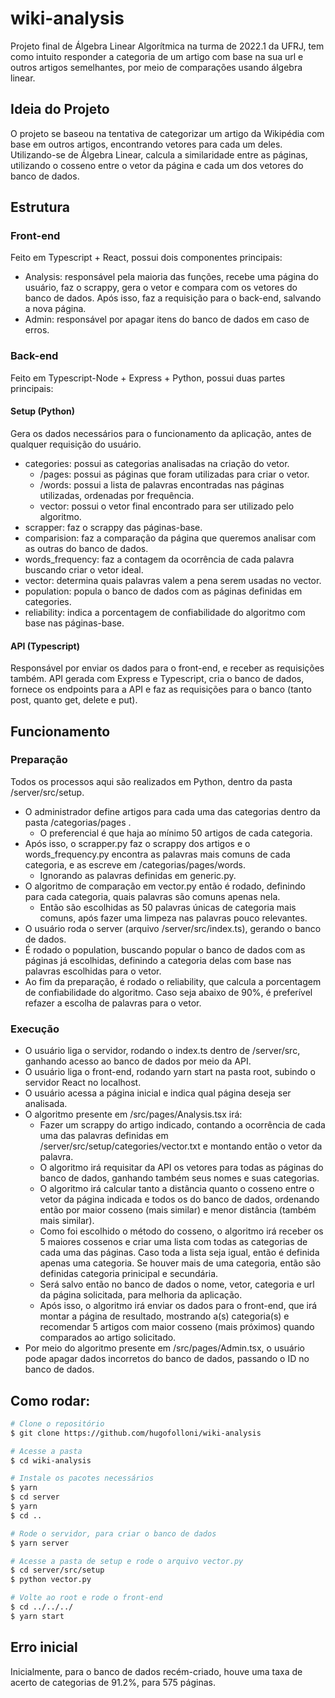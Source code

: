 # wiki-analysis
Projeto final de Álgebra Linear Algorítmica na turma de 2022.1 da UFRJ, tem como intuito responder a categoria de um artigo com base na sua url e outros artigos semelhantes, por meio de comparações usando álgebra linear. 

## Ideia do Projeto
O projeto se baseou na tentativa de categorizar um artigo da Wikipédia com base em outros artigos, encontrando vetores para cada um deles. Utilizando-se de Álgebra Linear, calcula a similaridade entre as páginas, utilizando o cosseno entre o vetor da página e cada um dos vetores do banco de dados.

## Estrutura 
### Front-end 
Feito em Typescript + React, possui dois componentes principais:
- Analysis: responsável pela maioria das funções, recebe uma página do usuário, faz o scrappy, gera o vetor e compara com os vetores do banco de dados. Após isso, faz a requisição para o back-end, salvando a nova página.
- Admin: responsável por apagar itens do banco de dados em caso de erros.
### Back-end
Feito em Typescript-Node + Express + Python, possui duas partes principais:
#### Setup (Python)
Gera os dados necessários para o funcionamento da aplicação, antes de qualquer requisição do usuário.
- categories: possui as categorias analisadas na criação do vetor.
    - /pages: possui as páginas que foram utilizadas para criar o vetor.
    - /words: possui a lista de palavras encontradas nas páginas utilizadas, ordenadas por frequência.
    - vector: possui o vetor final encontrado para ser utilizado pelo algoritmo.
- scrapper: faz o scrappy das páginas-base.
- comparision: faz a comparação da página que queremos analisar com as outras do banco de dados.
- words_frequency: faz a contagem da ocorrência de cada palavra buscando criar o vetor ideal.
- vector: determina quais palavras valem a pena serem usadas no vector.
- population: popula o banco de dados com as páginas definidas em categories.
- reliability: indica a porcentagem de confiabilidade do algoritmo com base nas páginas-base.
#### API (Typescript)
Responsável por enviar os dados para o front-end, e receber as requisições também.
API gerada com Express e Typescript, cria o banco de dados, fornece os endpoints para a API e faz as requisições para o banco (tanto post, quanto get, delete e put).

## Funcionamento
### Preparação
Todos os processos aqui são realizados em Python, dentro da pasta /server/src/setup.
- O administrador define artigos para cada uma das categorias dentro da pasta /categorias/pages  .
    - O preferencial é que haja ao mínimo 50 artigos de cada categoria.
- Após isso, o scrapper.py faz o scrappy dos artigos e o words_frequency.py encontra as palavras mais comuns de cada categoria, e as escreve em /categorias/pages/words.
    - Ignorando as palavras definidas em generic.py.
- O algoritmo de comparação em vector.py então é rodado, definindo para cada categoria, quais palavras são comuns apenas nela.
    - Então são escolhidas as 50 palavras únicas de categoria mais comuns, após fazer uma limpeza nas palavras pouco relevantes.
- O usuário roda o server (arquivo /server/src/index.ts), gerando o banco de dados.
- É rodado o population, buscando popular o banco de dados com as páginas já escolhidas, definindo a categoria delas com base nas palavras escolhidas para o vetor.
- Ao fim da preparação, é rodado o reliability, que calcula a porcentagem de confiabilidade do algoritmo. Caso seja abaixo de 90%, é preferível refazer a escolha de palavras para o vetor.

### Execução
- O usuário liga o servidor, rodando o index.ts dentro de /server/src, ganhando acesso ao banco de dados por meio da API.
- O usuário liga o front-end, rodando yarn start na pasta root, subindo o servidor React no localhost.
- O usuário acessa a página inicial e indica qual página deseja ser analisada.
- O algoritmo presente em /src/pages/Analysis.tsx irá:
    - Fazer um scrappy do artigo indicado, contando a ocorrência de cada uma das palavras definidas em /server/src/setup/categories/vector.txt e montando então o vetor da palavra.
    - O algoritmo irá requisitar da API os vetores para todas as páginas do banco de dados, ganhando também seus nomes e suas categorias.
    - O algoritmo irá calcular tanto a distância quanto o cosseno entre o vetor da página indicada e todos os do banco de dados, ordenando então por maior cosseno (mais similar) e menor distância (também mais similar).
    - Como foi escolhido o método do cosseno, o algoritmo irá receber os 5 maiores cossenos e criar uma lista com todas as categorias de cada uma das páginas. Caso toda a lista seja igual, então é definida apenas uma categoria. Se houver mais de uma categoria, então são definidas categoria prinicipal e secundária.
    - Será salvo então no banco de dados o nome, vetor, categoria e url da página solicitada, para melhoria da aplicação.
    - Após isso, o algoritmo irá enviar os dados para o front-end, que irá montar a página de resultado, mostrando a(s) categoria(s) e recomendar 5 artigos com maior cosseno (mais próximos) quando comparados ao artigo solicitado.
- Por meio do algoritmo presente em /src/pages/Admin.tsx, o usuário pode apagar dados incorretos do banco de dados, passando o ID no banco de dados.

## Como rodar:
```bash
# Clone o repositório 
$ git clone https://github.com/hugofolloni/wiki-analysis

# Acesse a pasta
$ cd wiki-analysis

# Instale os pacotes necessários
$ yarn
$ cd server 
$ yarn 
$ cd ..

# Rode o servidor, para criar o banco de dados
$ yarn server

# Acesse a pasta de setup e rode o arquivo vector.py
$ cd server/src/setup
$ python vector.py

# Volte ao root e rode o front-end
$ cd ../../../
$ yarn start

```
## Erro inicial
Inicialmente, para o banco de dados recém-criado, houve uma taxa de acerto de categorias de 91.2%, para 575 páginas. 